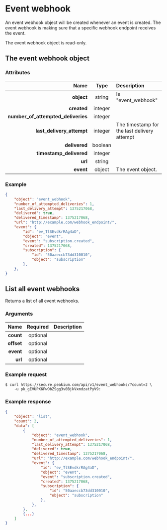 Event webhook
=============

An event webhook object will be created whenever an event is created. The event webhook is making sure that a specific webhook endpoint receives the event.

The event webhook object is read-only.

The event webhook object
------------------------

### Attributes

Name | Type | Description
--:|:-:|:--
**object** | string | Is "event_webhook"
**created** | integer |
**number_of_attempted_deliveries** | integer |
**last_delivery_attempt** | integer | The timestamp for the last delivery attempt
**delivered** | boolean |
**timestamp_delivered** | integer |
**url** | string |
**event** | object | The event object.

### Example

```json
{
	"object": "event_webhook",
	"number_of_attempted_deliveries": 1,
	"last_delivery_attempt": 1375217068,
	"delivered": true,
	"delivered_timestamp": 1375217068,
	"url": "http://example.com/webhook_endpoint/",
	"event": {
		"id": "ev_TlSEvdkrRAg4aD",
		"object": "event",
		"event": "subscription.created",
		"created": 1375217068,
		"subscription": {
			"id": "50aaeccb73dd310010",
			"object": "subscription"
		},
	},
}
```

List all event webhooks
-----------------------
Returns a list of all event webhooks.

### Arguments

Name | Required | Description
--:|:-:|:--
**count** | optional |
**offset** | optional |
**event** | optional |
**url** | optional |

### Example request

	$ curl https://secure.peakium.com/api/v1/event_webhooks/?count=2 \
		-u pk_gEVUPX6FwObZSgg3v0BjkVxmdzatPyV9:

### Example response

```json
{
	"object": "list",
	"count": 2,
	"data": [
		{
			"object": "event_webhook",
			"number_of_attempted_deliveries": 1,
			"last_delivery_attempt": 1375217068,
			"delivered": true,
			"delivered_timestamp": 1375217068,
			"url": "http://example.com/webhook_endpoint/",
			"event": {
				"id": "ev_TlSEvdkrRAg4aD",
				"object": "event",
				"event": "subscription.created",
				"created": 1375217068,
				"subscription": {
					"id": "50aaeccb73dd310010",
					"object": "subscription"
				},
			},
		},
		{...}
	]
}
```